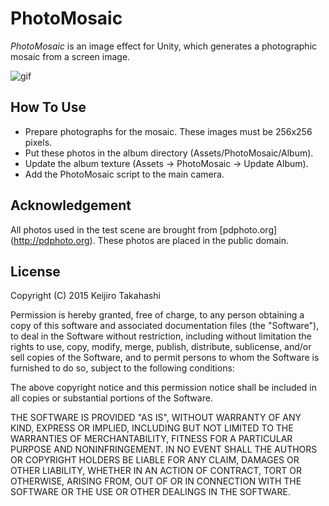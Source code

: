 PhotoMosaic
===========

*PhotoMosaic* is an image effect for Unity, which generates a photographic
mosaic from a screen image.

![gif](http://38.media.tumblr.com/88e4e10dcd166087b80b091f280d391e/tumblr_nwdakkQPyO1qio469o1_400.gif)

How To Use
----------

- Prepare photographs for the mosaic. These images must be 256x256 pixels.
- Put these photos in the album directory (Assets/PhotoMosaic/Album).
- Update the album texture (Assets -> PhotoMosaic -> Update Album).
- Add the PhotoMosaic script to the main camera.

Acknowledgement
---------------

All photos used in the test scene are brought from [pdphoto.org]
(http://pdphoto.org). These photos are placed in the public domain.

License
-------

Copyright (C) 2015 Keijiro Takahashi

Permission is hereby granted, free of charge, to any person obtaining a copy of
this software and associated documentation files (the "Software"), to deal in
the Software without restriction, including without limitation the rights to
use, copy, modify, merge, publish, distribute, sublicense, and/or sell copies of
the Software, and to permit persons to whom the Software is furnished to do so,
subject to the following conditions:

The above copyright notice and this permission notice shall be included in all
copies or substantial portions of the Software.

THE SOFTWARE IS PROVIDED "AS IS", WITHOUT WARRANTY OF ANY KIND, EXPRESS OR
IMPLIED, INCLUDING BUT NOT LIMITED TO THE WARRANTIES OF MERCHANTABILITY, FITNESS
FOR A PARTICULAR PURPOSE AND NONINFRINGEMENT. IN NO EVENT SHALL THE AUTHORS OR
COPYRIGHT HOLDERS BE LIABLE FOR ANY CLAIM, DAMAGES OR OTHER LIABILITY, WHETHER
IN AN ACTION OF CONTRACT, TORT OR OTHERWISE, ARISING FROM, OUT OF OR IN
CONNECTION WITH THE SOFTWARE OR THE USE OR OTHER DEALINGS IN THE SOFTWARE.
